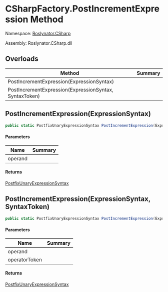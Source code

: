 # CSharpFactory\.PostIncrementExpression Method

Namespace: [Roslynator.CSharp](../../README.md)

Assembly: Roslynator\.CSharp\.dll

## Overloads

| Method | Summary |
| ------ | ------- |
| PostIncrementExpression\(ExpressionSyntax\) | |
| PostIncrementExpression\(ExpressionSyntax, SyntaxToken\) | |

## PostIncrementExpression\(ExpressionSyntax\)

```csharp
public static PostfixUnaryExpressionSyntax PostIncrementExpression(ExpressionSyntax operand)
```

#### Parameters

| Name | Summary |
| ---- | ------- |
| operand | |

#### Returns

[PostfixUnaryExpressionSyntax](https://docs.microsoft.com/en-us/dotnet/api/microsoft.codeanalysis.csharp.syntax.postfixunaryexpressionsyntax)

## PostIncrementExpression\(ExpressionSyntax, SyntaxToken\)

```csharp
public static PostfixUnaryExpressionSyntax PostIncrementExpression(ExpressionSyntax operand, SyntaxToken operatorToken)
```

#### Parameters

| Name | Summary |
| ---- | ------- |
| operand | |
| operatorToken | |

#### Returns

[PostfixUnaryExpressionSyntax](https://docs.microsoft.com/en-us/dotnet/api/microsoft.codeanalysis.csharp.syntax.postfixunaryexpressionsyntax)


